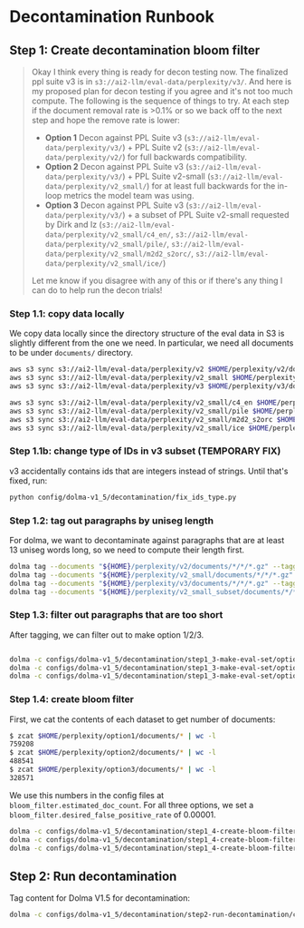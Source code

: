 # Decontamination Runbook

## Step 1: Create decontamination bloom filter

> Okay I think every thing is ready for decon testing now. The finalized ppl suite v3 is in `s3://ai2-llm/eval-data/perplexity/v3/`. And here is my proposed plan for decon testing if you agree and it's not too much compute. The following is the sequence of things to try. At each step if the document removal rate is >0.1% or so we back off to the next step and hope the remove rate is lower:
>
> - **Option 1** Decon against PPL Suite v3 (`s3://ai2-llm/eval-data/perplexity/v3/`) + PPL Suite v2 (`s3://ai2-llm/eval-data/perplexity/v2/`) for full backwards compatibility.
> - **Option 2** Decon against PPL Suite v3 (`s3://ai2-llm/eval-data/perplexity/v3/`) + PPL Suite v2-small (`s3://ai2-llm/eval-data/perplexity/v2_small/`) for at least full backwards for the in-loop metrics the model team was using.
> - **Option 3** Decon against PPL Suite v3 (`s3://ai2-llm/eval-data/perplexity/v3/`) + a subset of PPL Suite v2-small requested by Dirk and Iz (`s3://ai2-llm/eval-data/perplexity/v2_small/c4_en/`, `s3://ai2-llm/eval-data/perplexity/v2_small/pile/`, `s3://ai2-llm/eval-data/perplexity/v2_small/m2d2_s2orc/`, `s3://ai2-llm/eval-data/perplexity/v2_small/ice/`)
>
> Let me know if you disagree with any of this or if there's any thing I can do to help run the decon trials!


### Step 1.1: copy data locally

We copy data locally since the directory structure of the eval data in S3 is slightly different from the one we need.
In particular, we need all documents to be under `documents/` directory.

```bash
aws s3 sync s3://ai2-llm/eval-data/perplexity/v2 $HOME/perplexity/v2/documents
aws s3 sync s3://ai2-llm/eval-data/perplexity/v2_small $HOME/perplexity/v2_small/documents
aws s3 sync s3://ai2-llm/eval-data/perplexity/v3 $HOME/perplexity/v3/documents

aws s3 sync s3://ai2-llm/eval-data/perplexity/v2_small/c4_en $HOME/perplexity/v2_small_subset/documents/c4_en
aws s3 sync s3://ai2-llm/eval-data/perplexity/v2_small/pile $HOME/perplexity/v2_small_subset/documents/pile
aws s3 sync s3://ai2-llm/eval-data/perplexity/v2_small/m2d2_s2orc $HOME/perplexity/v2_small_subset/documents/m2d2_s2orc
aws s3 sync s3://ai2-llm/eval-data/perplexity/v2_small/ice $HOME/perplexity/v2_small_subset/documents/ice
```

### Step 1.1b: change type of IDs in v3 subset (TEMPORARY FIX)

v3 accidentally contains ids that are integers instead of strings. Until that's fixed, run:

```bash
python config/dolma-v1_5/decontamination/fix_ids_type.py
```

### Step 1.2: tag out paragraphs by uniseg length

For dolma, we want to decontaminate against paragraphs that are at least 13 uniseg words long,
so we need to compute their length first.

```bash
dolma tag --documents "${HOME}/perplexity/v2/documents/*/*/*.gz" --taggers uniseg_length_paragraphs_with_empty_v1 --processes 64
dolma tag --documents "${HOME}/perplexity/v2_small/documents/*/*/*.gz" --taggers uniseg_length_paragraphs_with_empty_v1 --processes 64
dolma tag --documents "${HOME}/perplexity/v3/documents/*/*/*.gz" --taggers uniseg_length_paragraphs_with_empty_v1 --processes 64
dolma tag --documents "${HOME}/perplexity/v2_small_subset/documents/*/*/*.gz" --taggers uniseg_length_paragraphs_with_empty_v1 --processes 64
```

### Step 1.3: filter out paragraphs that are too short

After tagging, we can filter out to make option 1/2/3.

```bash

dolma -c configs/dolma-v1_5/decontamination/step1_3-make-eval-set/option1.yaml mix
dolma -c configs/dolma-v1_5/decontamination/step1_3-make-eval-set/option2.yaml mix
dolma -c configs/dolma-v1_5/decontamination/step1_3-make-eval-set/option3.yaml mix

```

### Step 1.4: create bloom filter

First, we cat the contents of each dataset to get number of documents:

```bash
$ zcat $HOME/perplexity/option1/documents/* | wc -l
759208
$ zcat $HOME/perplexity/option2/documents/* | wc -l
488541
$ zcat $HOME/perplexity/option3/documents/* | wc -l
328571
```

We use this numbers in the config files at `bloom_filter.estimated_doc_count`. For all three options, we set a `bloom_filter.desired_false_positive_rate` of 0.00001.

```bash
dolma -c configs/dolma-v1_5/decontamination/step1_4-create-bloom-filter/option1.yaml dedupe
dolma -c configs/dolma-v1_5/decontamination/step1_4-create-bloom-filter/option2.yaml dedupe
dolma -c configs/dolma-v1_5/decontamination/step1_4-create-bloom-filter/option3.yaml dedupe
```

## Step 2: Run decontamination

Tag content for Dolma V1.5 for decontamination:


```bash
dolma -c configs/dolma-v1_5/decontamination/step2-run-decontamination/cc.yaml dedup

```
